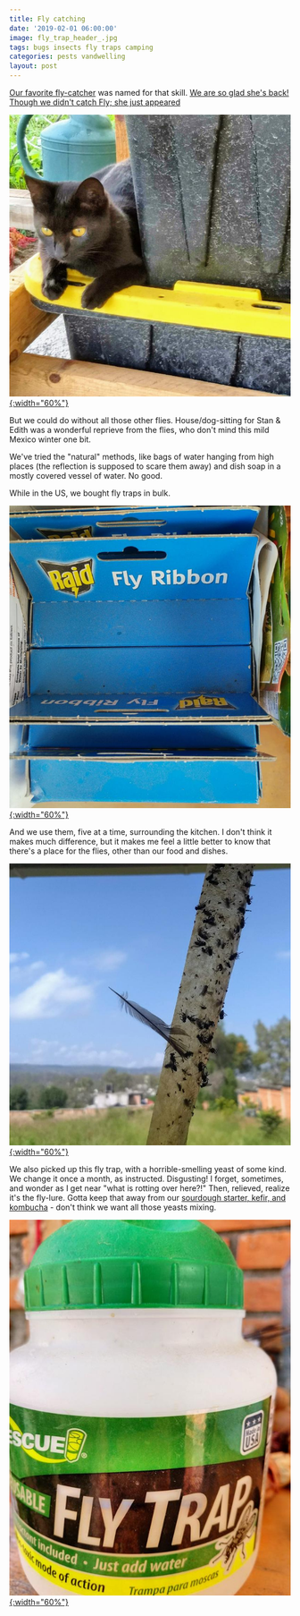 ```yaml
---
title: Fly catching
date: '2019-02-01 06:00:00'
image: fly_trap_header_.jpg
tags: bugs insects fly traps camping
categories: pests vandwelling
layout: post
---
```


[Our favorite fly-catcher](https://reverdecer.annalisagross.com/2018/09/23/fly/) was named for that skill. [We are so glad she's back! Though we didn't catch Fly; she just appeared](https://reverdecer.annalisagross.com/2019/01/30/a-cats-life-in-el-terreno/)

[![](/images/fly_kitchen_.jpg){:width="60%"}](/images/fly_kitchen.jpg)

But we could do without all those other flies. House/dog-sitting for Stan & Edith was a wonderful reprieve from the flies, who don't mind this mild Mexico winter one bit.

We've tried the "natural" methods, like bags of water hanging from high places (the reflection is supposed to scare them away) and dish soap in a mostly covered vessel of water. No good.

While in the US, we bought fly traps in bulk.

[![](/images/flies_.jpg){:width="60%"}](/images/flies.jpg)


And we use them, five at a time, surrounding the kitchen. I don't think it makes much difference, but it makes me feel a little better to know that there's a place for the flies, other than our food and dishes.

[![](/images/pests/flies_.jpg){:width="60%"}](/images/pests/flies.jpg)

We also picked up this fly trap, with a horrible-smelling yeast of some kind. We change it once a month, as instructed. Disgusting! I forget, sometimes, and wonder as I get near "what is rotting over here?!" Then, relieved, realize it's the fly-lure. Gotta keep that away from our [sourdough starter, kefir, and kombucha](http://reverdecer.annalisagross.com/2019/02/06/sourdoughs/) - don't think we want all those yeasts mixing.

[![](/images/flies2_.jpg){:width="60%"}](/images/flies2.jpg)